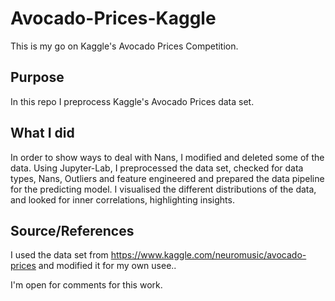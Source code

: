# Avocado-Prices-Kaggle
This is my go on Kaggle's Avocado Prices Competition.

## Purpose
In this repo I preprocess Kaggle's Avocado Prices data set.

## What I did
In order to show ways to deal with Nans, I modified and deleted some of the data.
Using Jupyter-Lab, I preprocessed the data set, checked for data types, Nans, Outliers and feature engineered and prepared the data pipeline for the predicting model.
I visualised the different distributions of the data, and looked for inner correlations, highlighting insights.

## Source/References
I used the data set from https://www.kaggle.com/neuromusic/avocado-prices and modified it for my own usee..

I'm open for comments for this work.

